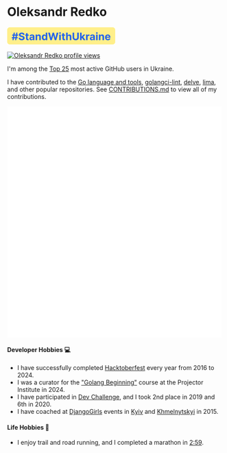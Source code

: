 # Oleksandr Redko

[![Stand With Ukraine](https://raw.githubusercontent.com/vshymanskyy/StandWithUkraine/main/badges/StandWithUkraine.svg)](https://stand-with-ukraine.pp.ua)

[![Oleksandr Redko profile views](https://u8views.com/api/v1/github/profiles/3228886/views/day-week-month-total-count.svg)](https://u8views.com/github/alexandear)

I'm among the [Top 25](https://github.com/gayanvoice/top-github-users/blob/c06af2fbac5a047eb791156204a952984775863e/markdown/public_contributions/ukraine.md) most active GitHub users in Ukraine.

I have contributed to the [Go language and tools](CONTRIBUTIONS.md#google-go-git-repositories),
[golangci-lint](https://github.com/golangci/golangci-lint/commits?author=alexandear),
[delve](https://github.com/go-delve/delve/commits?author=alexandear),
[lima](https://github.com/lima-vm/lima/commits?author=alexandear),
and other popular repositories.
See [CONTRIBUTIONS.md](./CONTRIBUTIONS.md) to view all of my contributions.

<a href="CONTRIBUTIONS.md">
  <img align="center" src="github-metrics.svg" alt="Metrics" width="500">
</a>

#### Developer Hobbies :computer:

- I have successfully completed [Hacktoberfest](https://hacktoberfest.com) every year from 2016 to 2024.
- I was a curator for the ["Golang Beginning"](https://prjctr.com/course/golang-beginning) course at the Projector Institute in 2024.
- I have participated in [Dev Challenge](https://devchallenge.it/), and I took 2nd place in 2019 and 6th in 2020.
- I have coached at [DjangoGirls](https://djangogirls.org) events in [Kyiv](https://www.facebook.com/djangogirlskyiv/photos/a.1597027043880257/1597028007213494) and [Khmelnytskyi](https://www.facebook.com/uapycon/photos/a.903859323029360/903862623029030) in 2015.

#### Life Hobbies :runner:

- I enjoy trail and road running, and I completed a marathon in [2:59](https://www.strava.com/activities/2749444073).
